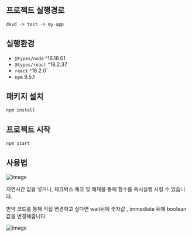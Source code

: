 
## 프로젝트 실행경로
`devd -> test -> my-app`

## 실행환경
- `@types/node` ^16.18.61
- `@types/react` ^18.2.37
- `react` ^18.2.0`
- `npm` 9.5.1
    
## 패키지 설치
`npm install`

## 프로젝트 시작
`npm start`

## 사용법
![image](https://github.com/02rynn/devD/assets/109330191/0026722e-f671-4f70-ac43-2ef2a4efc373)
<p>지연시간 값을 넣거나, 체크박스 체크 및 해제를 통해 함수를 즉시실행 시킬 수 있습니다.</p>

<p>만약 코드를 통해 직접 변경하고 싶다면 wait뒤에 숫자값 , immediate 뒤에 boolean값을 변경해줍니다</p>

![image](https://github.com/02rynn/devD/assets/109330191/47d7c8fe-d4ad-40b3-9c76-51d569f4c06f)
